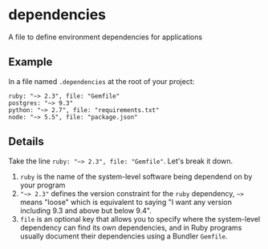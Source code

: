 # dependencies
A file to define environment dependencies for applications

## Example

In a file named `.dependencies` at the root of your project:

```
ruby: "~> 2.3", file: "Gemfile"
postgres: "~> 9.3"
python: "~> 2.7", file: "requirements.txt"
node: "~> 5.5", file: "package.json"
```

## Details

Take the line `ruby: "~> 2.3", file: "Gemfile"`. Let's break it down.

1. `ruby` is the name of the system-level software being dependend on by your program
2. `"~> 2.3"` defines the version constraint for the `ruby` dependency, `~>` means "loose" which is equivalent to saying "I want any version including 9.3 and above but below 9.4".
3. `file` is an optional key that allows you to specify where the system-level dependency can find its own dependencies, and in Ruby programs usually document their dependencies using a Bundler `Gemfile`.
